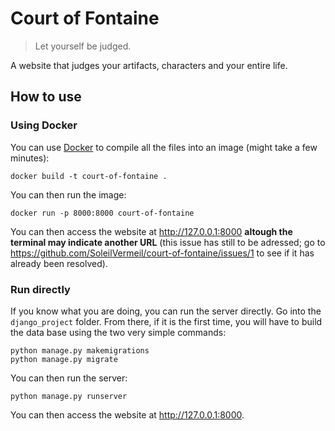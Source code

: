 # Court of Fontaine

> Let yourself be judged.

A website that judges your artifacts, characters and your entire life.

## How to use

### Using Docker

You can use [Docker](https://www.docker.com) to compile all the files into an image (might take a few minutes):
```
docker build -t court-of-fontaine .
```

You can then run the image:
```
docker run -p 8000:8000 court-of-fontaine
```

You can then access the website at http://127.0.0.1:8000 **altough the terminal may indicate another URL** (this issue has still to be adressed; go to https://github.com/SoleilVermeil/court-of-fontaine/issues/1 to see if it has already been resolved).

### Run directly

If you know what you are doing, you can run the server directly. Go into the `django_project` folder. From there, if it is the first time, you will have to build the data base using the two very simple commands:
```
python manage.py makemigrations
python manage.py migrate
```
You can then run the server:
```
python manage.py runserver
```

You can then access the website at http://127.0.0.1:8000.
